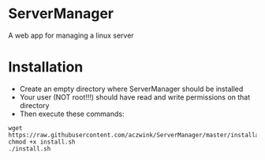 # ServerManager
A web app for managing a linux server

# Installation
* Create an empty directory where ServerManager should be installed
* Your user (NOT root!!!) should have read and write permissions on that directory
* Then execute these commands:
```
wget https://raw.githubusercontent.com/aczwink/ServerManager/master/installation/install.sh
chmod +x install.sh
./install.sh
```
